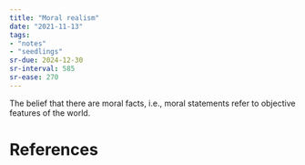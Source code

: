 ```yaml
---
title: "Moral realism"
date: "2021-11-13"
tags:
- "notes"
- "seedlings"
sr-due: 2024-12-30
sr-interval: 585
sr-ease: 270
---
```


The belief that there are moral facts, i.e., moral statements refer to objective features of the world.

# References
